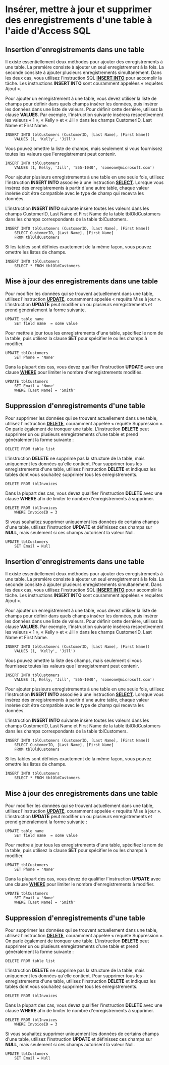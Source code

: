 
# Insérer, mettre à jour et supprimer des enregistrements d'une table à l'aide d'Access SQL

## Insertion d'enregistrements dans une table

Il existe essentiellement deux méthodes pour ajouter des enregistrements à une table. La première consiste à ajouter un seul enregistrement à la fois. La seconde consiste à ajouter plusieurs enregistrements simultanément. Dans les deux cas, vous utilisez l'instruction SQL  **[INSERT INTO](http://msdn.microsoft.com/library/D3E44258-79F2-CABA-8629-BDE03F898F2D%28Office.15%29.aspx)** pour accomplir la tâche. Les instructions **INSERT INTO** sont couramment appelées « requêtes Ajout ».

Pour ajouter un enregistrement à une table, vous devez utiliser la liste de champs pour définir dans quels champs insérer les données, puis insérer les données dans une liste de valeurs. Pour définir cette dernière, utilisez la clause  **VALUES**. Par exemple, l'instruction suivante insérera respectivement les valeurs « 1 », « Kelly » et « Jill » dans les champs CustomerID, Last Name et First Name.




```
INSERT INTO tblCustomers (CustomerID, [Last Name], [First Name]) 
    VALUES (1, 'Kelly', 'Jill') 

```

Vous pouvez omettre la liste de champs, mais seulement si vous fournissez toutes les valeurs que l'enregistrement peut contenir.




```
INSERT INTO tblCustomers 
    VALUES (1, Kelly, 'Jill', '555-1040', 'someone@microsoft.com') 

```

Pour ajouter plusieurs enregistrements à une table en une seule fois, utilisez l'instruction  **INSERT INTO** associée à une instruction **[SELECT](http://msdn.microsoft.com/library/A5C9DA94-5F9E-0FC0-767A-4117F38A5EF3%28Office.15%29.aspx)**. Lorsque vous insérez des enregistrements à partir d'une autre table, chaque valeur insérée doit être compatible avec le type de champ qui recevra les données.

L'instruction  **INSERT INTO** suivante insère toutes les valeurs dans les champs CustomerID, Last Name et First Name de la table tblOldCustomers dans les champs correspondants de la table tblCustomers.




```
INSERT INTO tblCustomers (CustomerID, [Last Name], [First Name]) 
    SELECT CustomerID, [Last Name], [First Name] 
    FROM tblOldCustomers 

```

Si les tables sont définies exactement de la même façon, vous pouvez omettre les listes de champs.




```
INSERT INTO tblCustomers 
    SELECT * FROM tblOldCustomers 

```


## Mise à jour des enregistrements dans une table

Pour modifier les données qui se trouvent actuellement dans une table, utilisez l'instruction  **[UPDATE](http://msdn.microsoft.com/library/08F9C3D6-C020-ECF1-5748-43B93A76DFBB%28Office.15%29.aspx)**, couramment appelée « requête Mise à jour ». L'instruction **UPDATE** peut modifier un ou plusieurs enregistrements et prend généralement la forme suivante.


```
UPDATE table name   
    SET field name  = some value
```

Pour mettre à jour tous les enregistrements d'une table, spécifiez le nom de la table, puis utilisez la clause  **SET** pour spécifier le ou les champs à modifier.




```
UPDATE tblCustomers 
    SET Phone = 'None' 

```

Dans la plupart des cas, vous devez qualifier l'instruction  **UPDATE** avec une clause **[WHERE](67E4CAED-6512-E8BD-39D0-6DCA18114B18.md)** pour limiter le nombre d'enregistrements modifiés.




```
UPDATE tblCustomers 
    SET Email = 'None' 
    WHERE [Last Name] = 'Smith' 

```


## Suppression d'enregistrements d'une table

Pour supprimer les données qui se trouvent actuellement dans une table, utilisez l'instruction  **[DELETE](http://msdn.microsoft.com/library/64C235BC-5B1A-0A33-714A-9933BA7A81E5%28Office.15%29.aspx)**, couramment appelée « requête Suppression ». On parle également de tronquer une table. L'instruction **DELETE** peut supprimer un ou plusieurs enregistrements d'une table et prend généralement la forme suivante :


```
DELETE FROM table list
```

L'instruction  **DELETE** ne supprime pas la structure de la table, mais uniquement les données qu'elle contient. Pour supprimer tous les enregistrements d'une table, utilisez l'instruction **DELETE** et indiquez les tables dont vous souhaitez supprimer tous les enregistrements.




```
DELETE FROM tblInvoices 

```

Dans la plupart des cas, vous devez qualifier l'instruction  **DELETE** avec une clause **WHERE** afin de limiter le nombre d'enregistrements à supprimer.




```
DELETE FROM tblInvoices 
    WHERE InvoiceID = 3 

```

Si vous souhaitez supprimer uniquement les données de certains champs d'une table, utilisez l'instruction  **UPDATE** et définissez ces champs sur **NULL**, mais seulement si ces champs autorisent la valeur Null.




```
UPDATE tblCustomers  
    SET Email = Null 

```


## Insertion d'enregistrements dans une table

Il existe essentiellement deux méthodes pour ajouter des enregistrements à une table. La première consiste à ajouter un seul enregistrement à la fois. La seconde consiste à ajouter plusieurs enregistrements simultanément. Dans les deux cas, vous utilisez l'instruction SQL  **[INSERT INTO](http://msdn.microsoft.com/library/D3E44258-79F2-CABA-8629-BDE03F898F2D%28Office.15%29.aspx)** pour accomplir la tâche. Les instructions **INSERT INTO** sont couramment appelées « requêtes Ajout ».

Pour ajouter un enregistrement à une table, vous devez utiliser la liste de champs pour définir dans quels champs insérer les données, puis insérer les données dans une liste de valeurs. Pour définir cette dernière, utilisez la clause  **VALUES**. Par exemple, l'instruction suivante insérera respectivement les valeurs « 1 », « Kelly » et « Jill » dans les champs CustomerID, Last Name et First Name.




```
INSERT INTO tblCustomers (CustomerID, [Last Name], [First Name]) 
    VALUES (1, 'Kelly', 'Jill') 

```

Vous pouvez omettre la liste des champs, mais seulement si vous fournissez toutes les valeurs que l'enregistrement peut contenir.




```
INSERT INTO tblCustomers 
    VALUES (1, Kelly, 'Jill', '555-1040', 'someone@microsoft.com') 

```

Pour ajouter plusieurs enregistrements à une table en une seule fois, utilisez l'instruction  **INSERT INTO** associée à une instruction **[SELECT](http://msdn.microsoft.com/library/A5C9DA94-5F9E-0FC0-767A-4117F38A5EF3%28Office.15%29.aspx)**. Lorsque vous insérez des enregistrements à partir d'une autre table, chaque valeur insérée doit être compatible avec le type de champ qui recevra les données.

L'instruction  **INSERT INTO** suivante insère toutes les valeurs dans les champs CustomerID, Last Name et First Name de la table tblOldCustomers dans les champs correspondants de la table tblCustomers.




```
INSERT INTO tblCustomers (CustomerID, [Last Name], [First Name]) 
    SELECT CustomerID, [Last Name], [First Name] 
    FROM tblOldCustomers 

```

Si les tables sont définies exactement de la même façon, vous pouvez omettre les listes de champs.




```
INSERT INTO tblCustomers 
    SELECT * FROM tblOldCustomers 

```


## Mise à jour des enregistrements dans une table

Pour modifier les données qui se trouvent actuellement dans une table, utilisez l'instruction  **[UPDATE](http://msdn.microsoft.com/library/08F9C3D6-C020-ECF1-5748-43B93A76DFBB%28Office.15%29.aspx)**, couramment appelée « requête Mise à jour ». L'instruction **UPDATE** peut modifier un ou plusieurs enregistrements et prend généralement la forme suivante :


```
UPDATE table name   
    SET field name  = some value
```

Pour mettre à jour tous les enregistrements d'une table, spécifiez le nom de la table, puis utilisez la clause  **SET** pour spécifier le ou les champs à modifier.




```
UPDATE tblCustomers 
    SET Phone = 'None' 

```

Dans la plupart des cas, vous devez de qualifier l'instruction  **UPDATE** avec une clause **[WHERE](67E4CAED-6512-E8BD-39D0-6DCA18114B18.md)** pour limiter le nombre d'enregistrements à modifier.




```
UPDATE tblCustomers 
    SET Email = 'None' 
    WHERE [Last Name] = 'Smith' 

```


## Suppression d'enregistrements d'une table

Pour supprimer les données qui se trouvent actuellement dans une table, utilisez l'instruction  **[DELETE](http://msdn.microsoft.com/library/64C235BC-5B1A-0A33-714A-9933BA7A81E5%28Office.15%29.aspx)**, couramment appelée « requête Suppression ». On parle également de tronquer une table. L'instruction **DELETE** peut supprimer un ou plusieurs enregistrements d'une table et prend généralement la forme suivante :


```
DELETE FROM table list
```

L'instruction  **DELETE** ne supprime pas la structure de la table, mais uniquement les données qu'elle contient. Pour supprimer tous les enregistrements d'une table, utilisez l'instruction **DELETE** et indiquez les tables dont vous souhaitez supprimer tous les enregistrements.




```
DELETE FROM tblInvoices 

```

Dans la plupart des cas, vous devez qualifier l'instruction  **DELETE** avec une clause **WHERE** afin de limiter le nombre d'enregistrements à supprimer.




```
DELETE FROM tblInvoices 
    WHERE InvoiceID = 3 

```

Si vous souhaitez supprimer uniquement les données de certains champs d'une table, utilisez l'instruction  **UPDATE** et définissez ces champs sur **NULL**, mais seulement si ces champs autorisent la valeur Null.




```
UPDATE tblCustomers  
    SET Email = Null 

```

